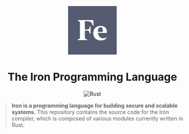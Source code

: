 <p align="center">
  <img src="docs/assets/logo.svg" height="128px" />
</p>

<h1 align="center">The Iron Programming Language</h1>
<p align="center">
<img src="https://github.com/ironlang/iron/workflows/Rust/badge.svg" alt="Rust" />
</p>

> **Iron is a programming language for building secure and scalable systems.** This repository contains the source code for the Iron compiler, which is composed of various modules currently written in Rust.

